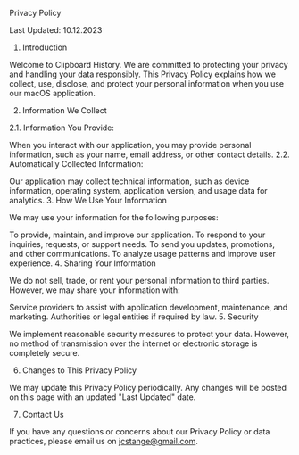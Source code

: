 Privacy Policy

Last Updated: 10.12.2023
1. Introduction

Welcome to Clipboard History. We are committed to protecting your privacy and handling your data responsibly. This Privacy Policy explains how we collect, use, disclose, and protect your personal information when you use our macOS application.

2. Information We Collect

2.1. Information You Provide:

When you interact with our application, you may provide personal information, such as your name, email address, or other contact details.
2.2. Automatically Collected Information:

Our application may collect technical information, such as device information, operating system, application version, and usage data for analytics.
3. How We Use Your Information

We may use your information for the following purposes:

To provide, maintain, and improve our application.
To respond to your inquiries, requests, or support needs.
To send you updates, promotions, and other communications.
To analyze usage patterns and improve user experience.
4. Sharing Your Information

We do not sell, trade, or rent your personal information to third parties. However, we may share your information with:

Service providers to assist with application development, maintenance, and marketing.
Authorities or legal entities if required by law.
5. Security

We implement reasonable security measures to protect your data. However, no method of transmission over the internet or electronic storage is completely secure.

6. Changes to This Privacy Policy

We may update this Privacy Policy periodically. Any changes will be posted on this page with an updated "Last Updated" date.

7. Contact Us

If you have any questions or concerns about our Privacy Policy or data practices, please email us on jcstange@gmail.com.

